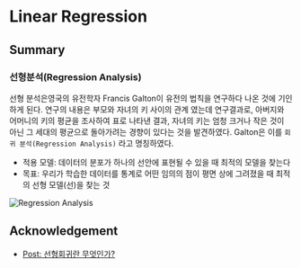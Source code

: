 # Linear Regression

## Summary
### 선형분석(Regression Analysis)
선형 분석은영국의 유전학자 Francis Galton이 유전의 법칙을 연구하다 나온 것에 기인하게 된다. 
연구의 내용은 부모와 자녀의 키 사이의 관계 였는데 연구결과로, 아버지와 어머니의 키의 평균을 조사하여 표로 나타낸 결과, 
자녀의 키는 엄청 크거나 작은 것이 아닌 그 세대의 평균으로 돌아가려는 경향이 있다는 것을 발견하였다.
Galton은 이를 `회귀 분석(Regression Analysis)` 라고 명칭하였다.

- 적용 모델: 데이터의 분포가 하나의 선안에 표현될 수 있을 때 최적의 모델을 찾는다
- 목표: 우리가 학습한 데이터를 통계로 어떤 임의의 점이 평면 상에 그려졌을 때 최적의 선형 모델(선)을 찾는 것

![Regression Analysis](https://t1.daumcdn.net/cfile/tistory/2277FC3859149DF40A "Regression Analysis")

## Acknowledgement
- [Post: 선형회귀란 무엇인가?](https://dailyworker.github.io/Linear_regression/)
